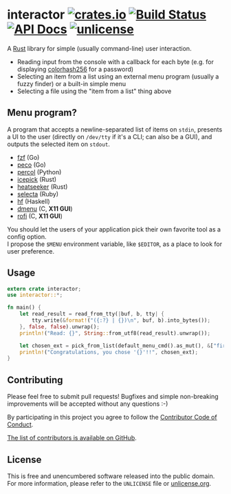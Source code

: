 # interactor [![crates.io](https://img.shields.io/crates/v/interactor.svg)](https://crates.io/crates/interactor) [![Build Status](https://img.shields.io/travis/myfreeweb/interactor.svg?style=flat)](https://travis-ci.org/myfreeweb/interactor) [![API Docs](https://img.shields.io/badge/api-docs-yellow.svg?style=flat)](https://myfreeweb.github.io/autodocs/interactor/interactor) [![unlicense](https://img.shields.io/badge/un-license-green.svg?style=flat)](http://unlicense.org)

A [Rust] library for simple (usually command-line) user interaction.

- Reading input from the console with a callback for each byte (e.g. for displaying [colorhash256] for a password)
- Selecting an item from a list using an external menu program (usually a fuzzy finder) or a built-in simple menu
- Selecting a file using the "item from a list" thing above

[Rust]: https://www.rust-lang.org
[colorhash256]: https://github.com/myfreeweb/colorhash256


## Menu program?

A program that accepts a newline-separated list of items on `stdin`, presents a UI to the user (directly on `/dev/tty` if it's a CLI; can also be a GUI), and outputs the selected item on `stdout`.

- [fzf](https://github.com/junegunn/fzf) (Go)
- [peco](https://github.com/peco/peco) (Go)
- [percol](https://github.com/mooz/percol) (Python)
- [icepick](https://github.com/felipesere/icepick) (Rust)
- [heatseeker](https://github.com/rschmitt/heatseeker) (Rust)
- [selecta](https://github.com/garybernhardt/selecta) (Ruby)
- [hf](https://github.com/Refefer/hf) (Haskell)
- [dmenu](http://tools.suckless.org/dmenu/) (C, **X11 GUI**)
- [rofi](https://github.com/DaveDavenport/rofi) (C, **X11 GUI**)

You should let the users of your application pick their own favorite tool as a config option.  
I propose the `$MENU` environment variable, like `$EDITOR`, as a place to look for user preference.

## Usage

```rust
extern crate interactor;
use interactor::*;

fn main() {
    let read_result = read_from_tty(|buf, b, tty| {
        tty.write(&format!("({:?} | {})\n", buf, b).into_bytes());
    }, false, false).unwrap();
    println!("Read: {}", String::from_utf8(read_result).unwrap());

    let chosen_ext = pick_from_list(default_menu_cmd().as_mut(), &["first", "second"], "Selection: ").unwrap();
    println!("Congratulations, you chose '{}'!!", chosen_ext);
}
```

## Contributing

Please feel free to submit pull requests!
Bugfixes and simple non-breaking improvements will be accepted without any questions :-)

By participating in this project you agree to follow the [Contributor Code of Conduct](http://contributor-covenant.org/version/1/2/0/).

[The list of contributors is available on GitHub](https://github.com/myfreeweb/interactor/graphs/contributors).

## License

This is free and unencumbered software released into the public domain.  
For more information, please refer to the `UNLICENSE` file or [unlicense.org](http://unlicense.org).
